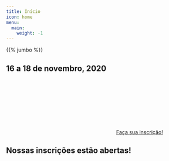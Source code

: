 ```yaml
---
title: Início
icon: home
menu:
  main:
    weight: -1
---
```


{{% jumbo %}}

## 16 a 18 de novembro, 2020

<a class="btn primary btn-lg" href="https://forms.gle/xjuGBhNGS7CtMpRg9">
    <svg class="icon icon-cfp"><use xlink:href="#cfp"></use></svg>Faça sua inscrição!
</a>

## Nossas inscrições estão abertas!


